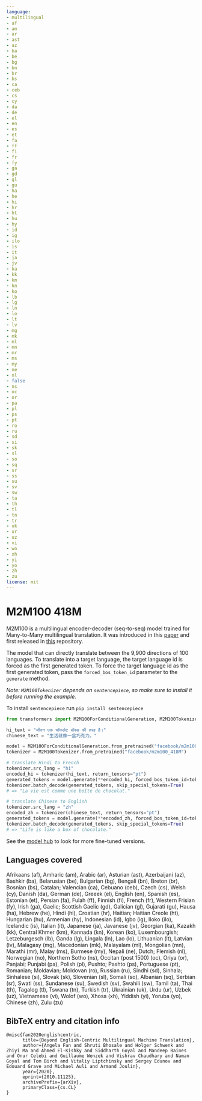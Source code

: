 ```yaml
---
language:
- multilingual
- af
- am
- ar
- ast
- az
- ba
- be
- bg
- bn
- br
- bs
- ca
- ceb
- cs
- cy
- da
- de
- el
- en
- es
- et
- fa
- ff
- fi
- fr
- fy
- ga
- gd
- gl
- gu
- ha
- he
- hi
- hr
- ht
- hu
- hy
- id
- ig
- ilo
- is
- it
- ja
- jv
- ka
- kk
- km
- kn
- ko
- lb
- lg
- ln
- lo
- lt
- lv
- mg
- mk
- ml
- mn
- mr
- ms
- my
- ne
- nl
- false
- ns
- oc
- or
- pa
- pl
- ps
- pt
- ro
- ru
- sd
- si
- sk
- sl
- so
- sq
- sr
- ss
- su
- sv
- sw
- ta
- th
- tl
- tn
- tr
- uk
- ur
- uz
- vi
- wo
- xh
- yi
- yo
- zh
- zu
license: mit
---
```


# M2M100 418M

M2M100 is a multilingual encoder-decoder (seq-to-seq) model trained for Many-to-Many multilingual translation.
It was introduced in this [paper](https://arxiv.org/abs/2010.11125) and first released in [this](https://github.com/pytorch/fairseq/tree/master/examples/m2m_100) repository.

The model that can directly translate between the 9,900 directions of 100 languages.
To translate into a target language, the target language id is forced as the first generated token.
To force the target language id as the first generated token, pass the `forced_bos_token_id` parameter to the `generate` method.

*Note: `M2M100Tokenizer` depends on `sentencepiece`, so make sure to install it before running the example.*

To install `sentencepiece` run `pip install sentencepiece`


```python
from transformers import M2M100ForConditionalGeneration, M2M100Tokenizer

hi_text = "जीवन एक चॉकलेट बॉक्स की तरह है।"
chinese_text = "生活就像一盒巧克力。"

model = M2M100ForConditionalGeneration.from_pretrained("facebook/m2m100_418M")
tokenizer = M2M100Tokenizer.from_pretrained("facebook/m2m100_418M")

# translate Hindi to French
tokenizer.src_lang = "hi"
encoded_hi = tokenizer(hi_text, return_tensors="pt")
generated_tokens = model.generate(**encoded_hi, forced_bos_token_id=tokenizer.get_lang_id("fr"))
tokenizer.batch_decode(generated_tokens, skip_special_tokens=True)
# => "La vie est comme une boîte de chocolat."

# translate Chinese to English
tokenizer.src_lang = "zh"
encoded_zh = tokenizer(chinese_text, return_tensors="pt")
generated_tokens = model.generate(**encoded_zh, forced_bos_token_id=tokenizer.get_lang_id("en"))
tokenizer.batch_decode(generated_tokens, skip_special_tokens=True)
# => "Life is like a box of chocolate."
```


See the [model hub](https://huggingface.co/models?filter=m2m_100) to look for more fine-tuned versions.


## Languages covered
Afrikaans (af), Amharic (am), Arabic (ar),  Asturian (ast), Azerbaijani (az), Bashkir (ba), Belarusian (be), Bulgarian (bg), Bengali (bn), Breton (br), Bosnian (bs), Catalan; Valencian (ca), Cebuano (ceb), Czech (cs), Welsh (cy), Danish (da), German (de), Greeek (el), English (en), Spanish (es), Estonian (et), Persian (fa), Fulah (ff), Finnish (fi), French (fr), Western Frisian (fy), Irish (ga), Gaelic; Scottish Gaelic (gd), Galician (gl), Gujarati (gu), Hausa (ha), Hebrew (he), Hindi (hi), Croatian (hr), Haitian; Haitian Creole (ht), Hungarian (hu), Armenian (hy), Indonesian (id), Igbo (ig),  Iloko (ilo), Icelandic (is), Italian (it), Japanese (ja), Javanese (jv), Georgian (ka), Kazakh (kk), Central Khmer (km), Kannada (kn), Korean (ko), Luxembourgish; Letzeburgesch (lb), Ganda (lg), Lingala (ln), Lao (lo), Lithuanian (lt), Latvian (lv), Malagasy (mg), Macedonian (mk), Malayalam (ml), Mongolian (mn), Marathi (mr), Malay (ms), Burmese (my), Nepali (ne), Dutch; Flemish (nl), Norwegian (no),  Northern Sotho (ns), Occitan (post 1500) (oc), Oriya (or), Panjabi; Punjabi (pa), Polish (pl), Pushto; Pashto (ps), Portuguese (pt), Romanian; Moldavian; Moldovan (ro), Russian (ru), Sindhi (sd), Sinhala; Sinhalese (si), Slovak (sk), Slovenian (sl), Somali (so), Albanian (sq), Serbian (sr), Swati (ss), Sundanese (su), Swedish (sv), Swahili (sw), Tamil (ta), Thai (th), Tagalog (tl), Tswana (tn), Turkish (tr), Ukrainian (uk), Urdu (ur), Uzbek (uz), Vietnamese (vi), Wolof (wo), Xhosa (xh), Yiddish (yi), Yoruba (yo), Chinese (zh), Zulu (zu)


## BibTeX entry and citation info
```
@misc{fan2020englishcentric,
      title={Beyond English-Centric Multilingual Machine Translation}, 
      author={Angela Fan and Shruti Bhosale and Holger Schwenk and Zhiyi Ma and Ahmed El-Kishky and Siddharth Goyal and Mandeep Baines and Onur Celebi and Guillaume Wenzek and Vishrav Chaudhary and Naman Goyal and Tom Birch and Vitaliy Liptchinsky and Sergey Edunov and Edouard Grave and Michael Auli and Armand Joulin},
      year={2020},
      eprint={2010.11125},
      archivePrefix={arXiv},
      primaryClass={cs.CL}
}
```